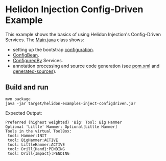 # Helidon Injection Config-Driven Example

This example shows the basics of using Helidon Injection's Config-Driven Services. The
[Main.java](src/main/java/io/helidon/examples/inject/configdriven/Main.java) class shows:

* setting up the bootstrap [configuration](./src/main/resources/application.yaml).
* [ConfigBean](src/main/java/io/helidon/examples/inject/configdriven/DrillConfig.java).
* [ConfiguredBy](src/main/java/io/helidon/examples/inject/configdriven/Drill.java) Services.
* annotation processing and source code generation (see [pom.xml](pom.xml) and [generated-sources](target/generated-sources/annotations/io/helidon/examples/inject/configdriven)).

## Build and run

```shell
mvn package
java -jar target/helidon-examples-inject-configdriven.jar
```

Expected Output:
```
Preferred (highest weighted) 'Big' Tool: Big Hammer
Optional 'Little' Hammer: Optional[Little Hammer]
Tools in the virtual ToolBox:
 tool: Hammer:INIT
 tool: BigHammer:ACTIVE
 tool: LittleHammer:ACTIVE
 tool: Drill{Hand}:PENDING
 tool: Drill{Impact}:PENDING
```
